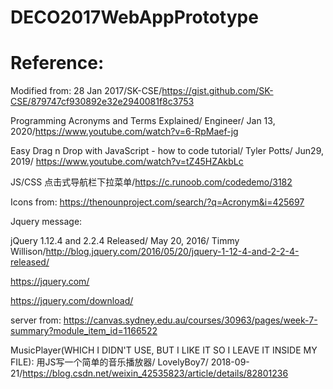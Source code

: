 # DECO2017WebAppPrototype
# Reference:
 Modified from: 
 28 Jan 2017/SK-CSE/https://gist.github.com/SK-CSE/879747cf930892e32e2940081f8c3753
 
 Programming Acronyms and Terms Explained/ Engineer/ Jan 13, 2020/https://www.youtube.com/watch?v=6-RpMaef-jg
 
 Easy Drag n Drop with JavaScript - how to code tutorial/ Tyler Potts/ Jun29, 2019/ https://www.youtube.com/watch?v=tZ45HZAkbLc
 
 JS/CSS 点击式导航栏下拉菜单/https://c.runoob.com/codedemo/3182
 
 Icons from: https://thenounproject.com/search/?q=Acronym&i=425697
 
 Jquery message: 
 
 jQuery 1.12.4 and 2.2.4 Released/ May 20, 2016/ Timmy Willison/http://blog.jquery.com/2016/05/20/jquery-1-12-4-and-2-2-4-released/
 
 https://jquery.com/
 
 https://jquery.com/download/
 
 server from: https://canvas.sydney.edu.au/courses/30963/pages/week-7-summary?module_item_id=1166522
 
 MusicPlayer(WHICH I DIDN'T USE, BUT I LIKE IT SO I LEAVE IT INSIDE MY FILE): 用JS写一个简单的音乐播放器/ LovelyBoy7/ 2018-09-21/https://blog.csdn.net/weixin_42535823/article/details/82801236
